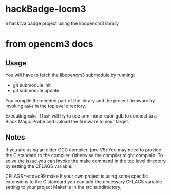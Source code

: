 # hackBadge-locm3
a hackrva badge project using the libopencm3 library

# from opencm3 docs
## Usage
You will have to fetch the libopencm3 submodule by running:

- git submodule init
- git submodule update

You compile the needed part of the library and the project firmware by invoking `make` in the toplevel directory.

Executing `make flash` will try to use arm-none-eabi-gdb to connect ta a Black Magic Probe and upload the firmware to your target.

## Notes
If you are using an older GCC compiler. (pre V5) You may need to provide the C standard to the compiler. Otherwise the compiler might complain. To solve the issue you can invoke the make command in the top level directory by setting the CFLAGS variable:

CFLAGS=-std=c99 make
If your own project is using some specific extensions to the C standard you can add the necessary CFLAGS variable setting to your project Makefile in the src subdirectory.


